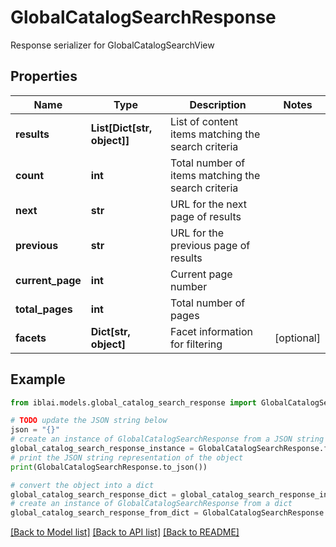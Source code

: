 # GlobalCatalogSearchResponse

Response serializer for GlobalCatalogSearchView

## Properties

Name | Type | Description | Notes
------------ | ------------- | ------------- | -------------
**results** | **List[Dict[str, object]]** | List of content items matching the search criteria | 
**count** | **int** | Total number of items matching the search criteria | 
**next** | **str** | URL for the next page of results | 
**previous** | **str** | URL for the previous page of results | 
**current_page** | **int** | Current page number | 
**total_pages** | **int** | Total number of pages | 
**facets** | **Dict[str, object]** | Facet information for filtering | [optional] 

## Example

```python
from iblai.models.global_catalog_search_response import GlobalCatalogSearchResponse

# TODO update the JSON string below
json = "{}"
# create an instance of GlobalCatalogSearchResponse from a JSON string
global_catalog_search_response_instance = GlobalCatalogSearchResponse.from_json(json)
# print the JSON string representation of the object
print(GlobalCatalogSearchResponse.to_json())

# convert the object into a dict
global_catalog_search_response_dict = global_catalog_search_response_instance.to_dict()
# create an instance of GlobalCatalogSearchResponse from a dict
global_catalog_search_response_from_dict = GlobalCatalogSearchResponse.from_dict(global_catalog_search_response_dict)
```
[[Back to Model list]](../README.md#documentation-for-models) [[Back to API list]](../README.md#documentation-for-api-endpoints) [[Back to README]](../README.md)


